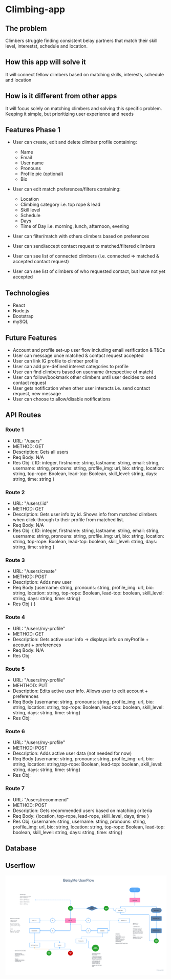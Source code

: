 # Climbing-app

## **The problem**

Climbers struggle finding consistent belay partners that match their skill level, interestst, schedule and location.

## **How this app will solve it**

It will connect fellow climbers based on matching skills, interests, schedule and location

## **How is it different from other apps**

It will focus solely on matching climbers and solving this specific problem. Keeping it simple, but prioritizing user experience and needs

## Features Phase 1

- User can create, edit and delete climber profile containing:

  - Name
  - Email
  - User name
  - Pronouns
  - Profile pic (optional)
  - Bio

- User can edit match preferences/filters containing:
  - Location
  - Climbing category i.e. top rope & lead
  - Skill level
  - Schedule
  - Days
  - Time of Day  i.e. morning, lunch, afternoon, evening

- User can filter/match with others climbers based on preferences
- User can send/accept contact request to matched/filtered climbers
- User can see list of connected climbers (i.e. connected => matched & accepted contact request)
- User can see list of climbers of who requested contact, but have not yet accepted

## **Technologies**

- React
- Node.js
- Bootstrap
- mySQL

## **Future Features**

- Account and profile set-up user flow including email verification & T&Cs
- User can message once matched & contact request accepted
- User can link IG profile to climber profile
- User can add pre-defined interest categories to profile
- User can find climbers based on username (irrespective of match)
- User can follow/bookmark other climbers until user decides to send contact request
- User gets notification when other user interacts i.e. send contact request, new message
- User can choose to allow/disable notifications

## API Routes

### Route 1

- URL: "/users"
- METHOD: GET
- Description: Gets all users
- Req Body: N/A
- Res Obj: { ID: integer, firstname: string, lastname: string, email: string,
username: string, pronouns: string, profile_img: url, bio: string, location: string, top-rope: Boolean, lead-top: Boolean, skill_level: string, days: string, time: string }

### Route 2

- URL: "/users/:id"
- METHOD: GET
- Description: Gets user info by id. Shows info from matched climbers when click-through to their profile from matched list.
- Req Body: N/A
- Res Obj: { ID: integer, firstname: string, lastname: string, email: string,
username: string, pronouns: string, profile_img: url, bio: string,  location: string, top-rope: Boolean, lead-top: boolean, skill_level: string, days: string, time: string }

### Route 3

- URL: "/users/create"
- METHOD: POST
- Description: Adds new user
- Req Body {username: string, pronouns: string, profile_img: url, bio: string,  location: string, top-rope: Boolean, lead-top: boolean, skill_level: string, days: string, time: string}
- Res Obj {
}

### Route 4

- URL: "/users/my-profile"
- METHOD: GET
- Description: Gets active user info → displays info on myProfile + account + preferences
- Req Body: N/A
- Res Obj:

### Route 5

- URL: "/users/my-profile"
- MEHTHOD: PUT
- Description: Edits active user info. Allows user to edit account + preferences
- Req Body {username: string, pronouns: string, profile_img: url, bio: string,  location: string, top-rope: Boolean, lead-top: boolean, skill_level: string, days: string, time: string}
- Res Obj:

### Route 6

- URL: "/users/my-profile"
- METHOD: POST
- Description: Adds active user data (not needed for now)
- Req Body {username: string, pronouns: string, profile_img: url, bio: string,  location: string,top-rope: Boolean, lead-top: boolean, skill_level: string, days: string, time: string}
- Res Obj:

### Route 7

- URL: "/users/recommend"
- METHOD: POST
- Description: Gets recommended users based on matching criteria
- Req Body: {location, top-rope, lead-rope, skill_level, days, time }
- Res Obj: {username: string, username: string, pronouns: string, profile_img: url, bio: string, location: string, top-rope: Boolean, lead-top: boolean, skill_level: string, days: string, time: string}

## Database

## Userflow

![This is an image](/BelayMe%20UserFlow.png)
